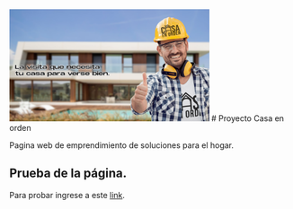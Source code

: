 <img src=images/quienes_somos_back.png height=200px >
# Proyecto Casa en orden

Pagina web de emprendimiento de soluciones para el hogar.

## Prueba de la página.

Para probar ingrese a este  [link](https://damilamb1910.github.io/casaenorden/).